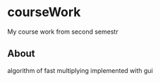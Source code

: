 # courseWork
My course work from second semestr
## About
algorithm of fast multiplying implemented with gui
